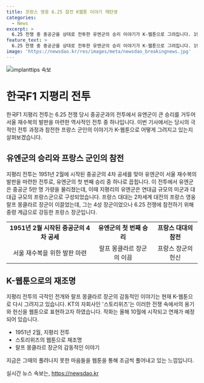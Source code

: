 ```yaml
---
title: 프랑스 영웅 6.25 참전 K웹툰 이야기 재탄생
categories:
  - News
excerpt: >
  6.25 전쟁 중 중공군을 상대로 전투한 유엔군의 승리 이야기가 K-웹툰으로 그려집니다. 1951년 2월, 양평군에서 프랑스군과 미군이 참전한 지평리 전투에서 유엔군이 큰 승리를 거두었습니다. 프랑스 장군이 이끈 프랑스 군대도 특별한 이야기를 갖고 있었죠. 이에 대한 내용이 웹툰으로 다시 그려지며, 자유 대한민국을 지켜낸 용기와 헌신이 재조명될 예정입니다. 현재 작화가 진행 중이며, 올해 10월에 연재될 예정입니다. K-웹툰으로 다가올 이야기에 관심이 쏠립니다. (단어수: 98)
feature_text: >
  6.25 전쟁 중 중공군을 상대로 전투한 유엔군의 승리 이야기가 K-웹툰으로 그려집니다. 1951년 2월, 양평군에서 프랑스군과 미군이 참전한 지평리 전투에서 유엔군이 큰 승리를 거두었습니다. 프랑스 장군이 이끈 프랑스 군대도 특별한 이야기를 갖고 있었죠. 이에 대한 내용이 웹툰으로 다시 그려지며, 자유 대한민국을 지켜낸 용기와 헌신이 재조명될 예정입니다. 현재 작화가 진행 중이며, 올해 10월에 연재될 예정입니다. K-웹툰으로 다가올 이야기에 관심이 쏠립니다. (단어수: 98)
image: 'https://newsdao.kr/res/images/meta/newsdao_breakingnews.jpg'
---
```


<p><img src="https://newsdao.kr/res/images/meta/newsdao_breakingnews.jpg" alt="implanttips 속보" /></p>

<h1>한국F1 지평리 전투</h1>

<p data-ke-size="size16">한국F1 지평리 전투는 6.25 전쟁 당시 중공군과의 전투에서 유엔군이 큰 승리를 거두어 서울 재수복의 발판을 마련한 역사적인 전투 중 하나입니다. 이번 기사에서는 당시의 극적인 전투 과정과 참전한 프랑스 군인의 이야기가 K-웹툰으로 어떻게 그려지고 있는지 살펴보겠습니다.</p>

<h2 data-ke-size="size26">유엔군의 승리와 프랑스 군인의 참전</h2>

<p data-ke-size="size16">지평리 전투는 1951년 2월에 시작된 중공군의 4차 공세를 맞아 유엔군이 서울 재수복의 발판을 마련한 전투로, 유엔군의 첫 번째 승리 중 하나로 꼽힙니다. 이 전투에서 유엔군은 중공군 5만 명 가량을 물리쳤는데, 이때 지평리의 유엔군은 연대급 규모의 미군과 대대급 규모의 프랑스군으로 구성되었습니다. 프랑스 대대는 2차세계 대전의 프랑스 영웅 랄프 몽클라르 장군이 이끌었는데, 그는 4성 장군이었으나 6.25 전쟁에 참전하기 위해 중령 계급으로 강등한 프랑스 장군입니다.</p>

<table>
  <tr>
    <td style="text-align: center; height: 17px;"><b>1951년 2월 시작된 중공군의 4차 공세</b></td>
    <td style="text-align: center; height: 17px;"><b>유엔군의 첫 번째 승리</b></td>
    <td style="text-align: center; height: 17px;"><b>프랑스 대대의 참전</b></td>
  </tr>
  <tr>
    <td style="text-align: center; height: 17px;">서울 재수복을 위한 발판 마련</td>
    <td style="text-align: center; height: 17px;">랄프 몽클라르 장군의 이끔</td>
    <td style="text-align: center; height: 17px;">프랑스 장군의 헌신</td>
  </tr>
</table>

<h2 data-ke-size="size26">K-웹툰으로의 재조명</h2>

<p data-ke-size="size16">지평리 전투의 극적인 전개와 랄프 몽클라르 장군의 감동적인 이야기는 현재 K-웹툰으로 다시 그려지고 있습니다. KT의 자회사인 '스토리위즈'는 이러한 전쟁 속에서의 용기와 헌신을 웹툰으로 표현하고자 하였습니다. 작화는 올해 10월에 시작되고 연재가 예정되어 있습니다.</p>

<ul>
  <li>1951년 2월, 지평리 전투</li>
  <li>스토리위즈의 웹툰으로 재조명</li>
  <li>랄프 몽클라르 장군의 감동적인 이야기</li>
</ul>

<p data-ke-size="size16">지금은 그때의 풀려나지 못한 마음들을 웹툰을 통해 조금씩 풀어내고 있는 느낌입니다.</p>
실시간 뉴스 속보는, <a href="https://newsdao.kr" rel="dofollow">https://newsdao.kr</a>



